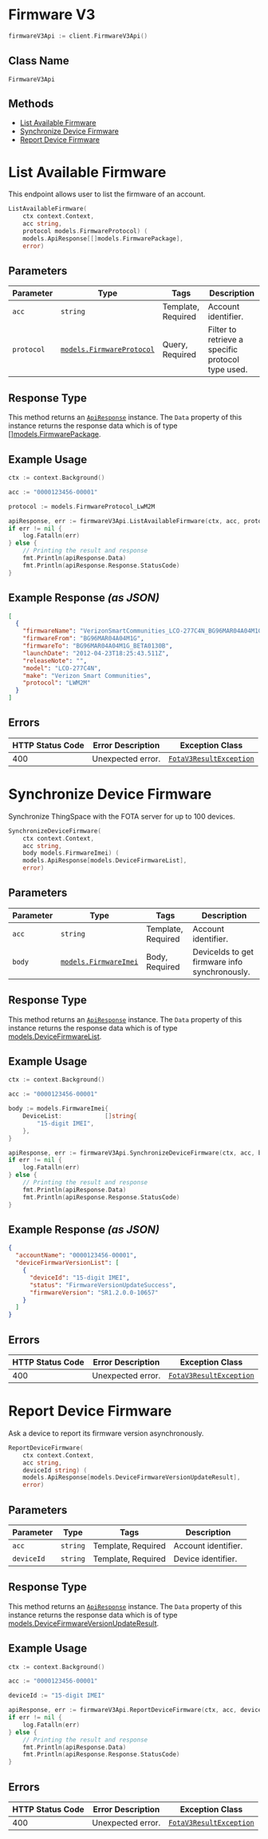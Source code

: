 # Firmware V3

```go
firmwareV3Api := client.FirmwareV3Api()
```

## Class Name

`FirmwareV3Api`

## Methods

* [List Available Firmware](../../doc/controllers/firmware-v3.md#list-available-firmware)
* [Synchronize Device Firmware](../../doc/controllers/firmware-v3.md#synchronize-device-firmware)
* [Report Device Firmware](../../doc/controllers/firmware-v3.md#report-device-firmware)


# List Available Firmware

This endpoint allows user to list the firmware of an account.

```go
ListAvailableFirmware(
    ctx context.Context,
    acc string,
    protocol models.FirmwareProtocol) (
    models.ApiResponse[[]models.FirmwarePackage],
    error)
```

## Parameters

| Parameter | Type | Tags | Description |
|  --- | --- | --- | --- |
| `acc` | `string` | Template, Required | Account identifier. |
| `protocol` | [`models.FirmwareProtocol`](../../doc/models/firmware-protocol.md) | Query, Required | Filter to retrieve a specific protocol type used. |

## Response Type

This method returns an [`ApiResponse`](../../doc/api-response.md) instance. The `Data` property of this instance returns the response data which is of type [[]models.FirmwarePackage](../../doc/models/firmware-package.md).

## Example Usage

```go
ctx := context.Background()

acc := "0000123456-00001"

protocol := models.FirmwareProtocol_LwM2M

apiResponse, err := firmwareV3Api.ListAvailableFirmware(ctx, acc, protocol)
if err != nil {
    log.Fatalln(err)
} else {
    // Printing the result and response
    fmt.Println(apiResponse.Data)
    fmt.Println(apiResponse.Response.StatusCode)
}
```

## Example Response *(as JSON)*

```json
[
  {
    "firmwareName": "VerizonSmartCommunities_LCO-277C4N_BG96MAR04A04M1G_BG96MAR04A04M1G_BETA0130B",
    "firmwareFrom": "BG96MAR04A04M1G",
    "firmwareTo": "BG96MAR04A04M1G_BETA0130B",
    "launchDate": "2012-04-23T18:25:43.511Z",
    "releaseNote": "",
    "model": "LCO-277C4N",
    "make": "Verizon Smart Communities",
    "protocol": "LWM2M"
  }
]
```

## Errors

| HTTP Status Code | Error Description | Exception Class |
|  --- | --- | --- |
| 400 | Unexpected error. | [`FotaV3ResultException`](../../doc/models/fota-v3-result-exception.md) |


# Synchronize Device Firmware

Synchronize ThingSpace with the FOTA server for up to 100 devices.

```go
SynchronizeDeviceFirmware(
    ctx context.Context,
    acc string,
    body models.FirmwareImei) (
    models.ApiResponse[models.DeviceFirmwareList],
    error)
```

## Parameters

| Parameter | Type | Tags | Description |
|  --- | --- | --- | --- |
| `acc` | `string` | Template, Required | Account identifier. |
| `body` | [`models.FirmwareImei`](../../doc/models/firmware-imei.md) | Body, Required | DeviceIds to get firmware info synchronously. |

## Response Type

This method returns an [`ApiResponse`](../../doc/api-response.md) instance. The `Data` property of this instance returns the response data which is of type [models.DeviceFirmwareList](../../doc/models/device-firmware-list.md).

## Example Usage

```go
ctx := context.Background()

acc := "0000123456-00001"

body := models.FirmwareImei{
    DeviceList:            []string{
        "15-digit IMEI",
    },
}

apiResponse, err := firmwareV3Api.SynchronizeDeviceFirmware(ctx, acc, body)
if err != nil {
    log.Fatalln(err)
} else {
    // Printing the result and response
    fmt.Println(apiResponse.Data)
    fmt.Println(apiResponse.Response.StatusCode)
}
```

## Example Response *(as JSON)*

```json
{
  "accountName": "0000123456-00001",
  "deviceFirmwarVersionList": [
    {
      "deviceId": "15-digit IMEI",
      "status": "FirmwareVersionUpdateSuccess",
      "firmwareVersion": "SR1.2.0.0-10657"
    }
  ]
}
```

## Errors

| HTTP Status Code | Error Description | Exception Class |
|  --- | --- | --- |
| 400 | Unexpected error. | [`FotaV3ResultException`](../../doc/models/fota-v3-result-exception.md) |


# Report Device Firmware

Ask a device to report its firmware version asynchronously.

```go
ReportDeviceFirmware(
    ctx context.Context,
    acc string,
    deviceId string) (
    models.ApiResponse[models.DeviceFirmwareVersionUpdateResult],
    error)
```

## Parameters

| Parameter | Type | Tags | Description |
|  --- | --- | --- | --- |
| `acc` | `string` | Template, Required | Account identifier. |
| `deviceId` | `string` | Template, Required | Device identifier. |

## Response Type

This method returns an [`ApiResponse`](../../doc/api-response.md) instance. The `Data` property of this instance returns the response data which is of type [models.DeviceFirmwareVersionUpdateResult](../../doc/models/device-firmware-version-update-result.md).

## Example Usage

```go
ctx := context.Background()

acc := "0000123456-00001"

deviceId := "15-digit IMEI"

apiResponse, err := firmwareV3Api.ReportDeviceFirmware(ctx, acc, deviceId)
if err != nil {
    log.Fatalln(err)
} else {
    // Printing the result and response
    fmt.Println(apiResponse.Data)
    fmt.Println(apiResponse.Response.StatusCode)
}
```

## Errors

| HTTP Status Code | Error Description | Exception Class |
|  --- | --- | --- |
| 400 | Unexpected error. | [`FotaV3ResultException`](../../doc/models/fota-v3-result-exception.md) |

